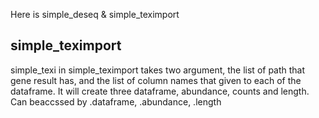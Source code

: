 Here is simple_deseq & simple_teximport


## simple_teximport
simple_texi in simple_teximport takes two argument, the list of path that gene result has, and the list of column names that given to each of the dataframe. 
It will create three dataframe, abundance, counts and length. 
Can beaccssed by .dataframe, .abundance, .length


